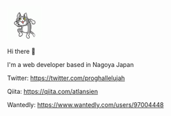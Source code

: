<img src="https://github.com/atlansien/atlansien/blob/master/b942f0769466de13acfb07d48b139a01.gif" width="80">

Hi there 👋

I'm a web developer based in Nagoya Japan

Twitter: https://twitter.com/proghallelujah

Qiita: https://qiita.com/atlansien

Wantedly: https://www.wantedly.com/users/97004448



<!--
**atlansien/atlansien** is a ✨ _special_ ✨ repository because its `README.md` (this file) appears on your GitHub profile.

Here are some ideas to get you started:

- 🔭 I’m currently working on ...
- 🌱 I’m currently learning ...
- 👯 I’m looking to collaborate on ...
- 🤔 I’m looking for help with ...
- 💬 Ask me about ...
- 📫 How to reach me: ...
- 😄 Pronouns: ...
- ⚡ Fun fact: ...
-->
